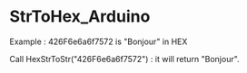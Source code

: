 # StrToHex_Arduino

Example : 426F6e6a6f7572 is "Bonjour" in HEX

Call HexStrToStr("426F6e6a6f7572") : it will return "Bonjour".

